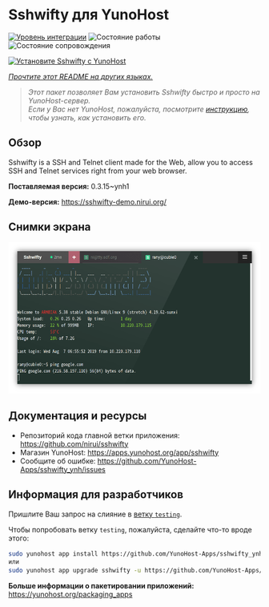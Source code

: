 <!--
Важно: этот README был автоматически сгенерирован <https://github.com/YunoHost/apps/tree/master/tools/readme_generator>
Он НЕ ДОЛЖЕН редактироваться вручную.
-->

# Sshwifty для YunoHost

[![Уровень интеграции](https://apps.yunohost.org/badge/integration/sshwifty)](https://ci-apps.yunohost.org/ci/apps/sshwifty/)
![Состояние работы](https://apps.yunohost.org/badge/state/sshwifty)
![Состояние сопровождения](https://apps.yunohost.org/badge/maintained/sshwifty)

[![Установите Sshwifty с YunoHost](https://install-app.yunohost.org/install-with-yunohost.svg)](https://install-app.yunohost.org/?app=sshwifty)

*[Прочтите этот README на других языках.](./ALL_README.md)*

> *Этот пакет позволяет Вам установить Sshwifty быстро и просто на YunoHost-сервер.*  
> *Если у Вас нет YunoHost, пожалуйста, посмотрите [инструкцию](https://yunohost.org/install), чтобы узнать, как установить его.*

## Обзор

Sshwifty is a SSH and Telnet client made for the Web, allow you to access SSH and Telnet services right from your web browser.

**Поставляемая версия:** 0.3.15~ynh1

**Демо-версия:** <https://sshwifty-demo.nirui.org/>

## Снимки экрана

![Снимок экрана Sshwifty](./doc/screenshots/Screenshot.png)

## Документация и ресурсы

- Репозиторий кода главной ветки приложения: <https://github.com/nirui/sshwifty>
- Магазин YunoHost: <https://apps.yunohost.org/app/sshwifty>
- Сообщите об ошибке: <https://github.com/YunoHost-Apps/sshwifty_ynh/issues>

## Информация для разработчиков

Пришлите Ваш запрос на слияние в [ветку `testing`](https://github.com/YunoHost-Apps/sshwifty_ynh/tree/testing).

Чтобы попробовать ветку `testing`, пожалуйста, сделайте что-то вроде этого:

```bash
sudo yunohost app install https://github.com/YunoHost-Apps/sshwifty_ynh/tree/testing --debug
или
sudo yunohost app upgrade sshwifty -u https://github.com/YunoHost-Apps/sshwifty_ynh/tree/testing --debug
```

**Больше информации о пакетировании приложений:** <https://yunohost.org/packaging_apps>
